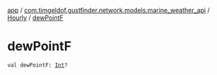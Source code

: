 [app](../../index.md) / [com.timgeldof.gustfinder.network.models.marine_weather_api](../index.md) / [Hourly](index.md) / [dewPointF](./dew-point-f.md)

# dewPointF

`val dewPointF: `[`Int`](https://kotlinlang.org/api/latest/jvm/stdlib/kotlin/-int/index.html)`?`